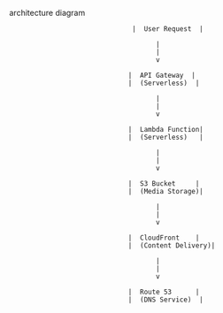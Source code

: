  architecture diagram
                             
                                   |  User Request  |
                                
                                         |
                                         |
                                         v
                            
                                  |  API Gateway  |
                                  |  (Serverless)  |
                                
                                         |
                                         |
                                         v
                              
                                  |  Lambda Function|
                                  |  (Serverless)   |
                                
                                         |
                                         |
                                         v
                                  
                                  |  S3 Bucket     |
                                  |  (Media Storage)|
                        
                                         |
                                         |
                                         v
                          
                                  |  CloudFront    |
                                  |  (Content Delivery)|
                          
                                         |
                                         |
                                         v
                        
                                  |  Route 53      |
                                  |  (DNS Service)  |
